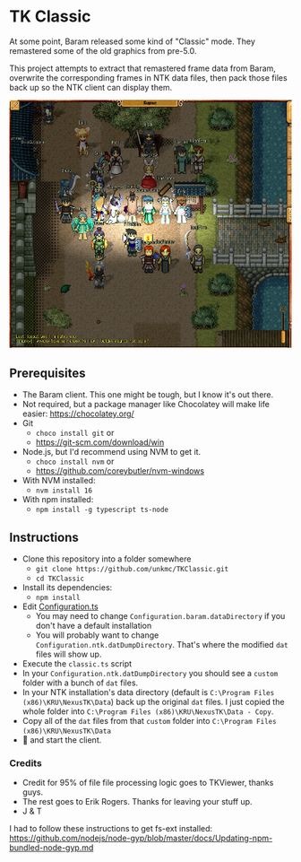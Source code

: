 # TK Classic
At some point, Baram released some kind of "Classic" mode. They remastered some of the old graphics from pre-5.0.

This project attempts to extract that remastered frame data from Baram, overwrite the corresponding frames in NTK data files, then pack those files back up so the NTK client can display them. 

![west-gate](https://github.com/unkmc/TKClassic/blob/main/2022-04-26.png)

## Prerequisites
  * The Baram client. This one might be tough, but I know it's out there.
  * Not required, but a package manager like Chocolatey will make life easier: https://chocolatey.org/
  * Git
    * `choco install git` or
    * https://git-scm.com/download/win
  * Node.js, but I'd recommend using NVM to get it.
    * `choco install nvm` or
    * https://github.com/coreybutler/nvm-windows
  * With NVM installed:
    * `nvm install 16`
  * With npm installed:
    * `npm install -g typescript ts-node`

## Instructions
  * Clone this repository into a folder somewhere
    * `git clone https://github.com/unkmc/TKClassic.git`
    * `cd TKClassic`
  * Install its dependencies:
    * `npm install`
  * Edit [Configuration.ts](./Configuration.ts)
    * You may need to change `Configuration.baram.dataDirectory` if you don't have a default installation
    * You will probably want to change `Configuration.ntk.datDumpDirectory`. That's where the modified `dat` files will show up.
  * Execute the `classic.ts` script
  * In your `Configuration.ntk.datDumpDirectory` you should see a `custom` folder with a bunch of `dat` files. 
  * In your NTK installation's data directory (default is `C:\Program Files (x86)\KRU\NexusTK\Data`) back up the original `dat` files. I just copied the whole folder into `C:\Program Files (x86)\KRU\NexusTK\Data - Copy`.
  * Copy all of the `dat` files from that `custom` folder into `C:\Program Files (x86)\KRU\NexusTK\Data`
  * 🤞 and start the client.

### Credits
 * Credit for 95% of file file processing logic goes to TKViewer, thanks guys.
 * The rest goes to Erik Rogers. Thanks for leaving your stuff up.
 * J & T

I had to follow these instructions to get fs-ext installed:
https://github.com/nodejs/node-gyp/blob/master/docs/Updating-npm-bundled-node-gyp.md
